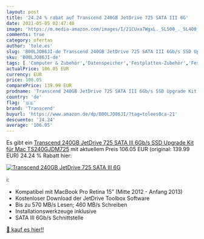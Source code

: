 ```yaml
---
layout: post
title: '24.24 % rabat auf Transcend 240GB JetDrive 725 SATA III 6G'
date: 2021-05-05 02:47:48
image: 'https://m.media-amazon.com/images/I/21CUxa7WgxL._SL500_._SL400_.jpg'
comments: true
category: ofertas
author: 'tole.es'
slug: 'B00LJO86JI-de Transcend 240GB JetDrive 725 SATA III 6Gb/s SSD Upgrade...'
sku: 'B00LJO86JI-de'
tags: [ 'Computer & Zubehör','Datenspeicher','Festplatten-Zubehör','Festplattenrahmen & -gehäuse','Interne SSD','Interner Speicher','Zubehör','transcend', ]
actualPrice: 106.05 EUR
currency: EUR
price: 106.05
comparePrice: 139.99 EUR
prodname: 'Transcend 240GB JetDrive 725 SATA III 6Gb/s SSD Upgrade Kit für Mac TS240GJDM725'
country: 'de'
flag: '🇩🇪'
brand: 'Transcend'
buyurl: 'https://www.amazon.de/dp/B00LJO86JI/?tag=tolees0ca-21'
descuento: '24.24'
average: '106.05'
---
```


Es gibt ein [Transcend 240GB JetDrive 725 SATA III 6Gb/s SSD Upgrade Kit für Mac TS240GJDM725](https://www.amazon.de/dp/B00LJO86JI/?tag=tolees0ca-21) mit aktuellem Preis 106.05 EUR (original: 139.99 EUR) 24.24 % Rabatt hier:

[![Transcend 240GB JetDrive 725 SATA III 6G](https://m.media-amazon.com/images/I/21CUxa7WgxL._SL500_._SL400_.jpg)](https://www.amazon.de/dp/B00LJO86JI/?tag=tolees0ca-21)

ℹ️:

- Kompatibel mit MacBook Pro Retina 15” (Mitte 2012 - Anfang 2013)
- Kostenloser Download der JetDrive Toolbox Software
- Bis zu 570 MB/s Lesen; 460 MB/s Schreiben
- Installationswerkzeuge inklusive
- SATA III 6Gb/s Schnittstelle

[🛒 kauf es hier!!](https://www.amazon.de/dp/B00LJO86JI/?tag=tolees0ca-21)
